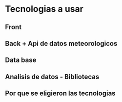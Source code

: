 # Tecnologias a usar

## Front

## Back + Api de datos meteorologicos

## Data base

## Analisis de datos - Bibliotecas

## Por que se eligieron las tecnologias
